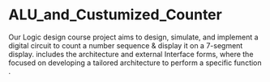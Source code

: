 # ALU_and_Custumized_Counter
Our Logic design course project aims to design, simulate, and implement a digital circuit to count a number sequence &amp; display it on a 7-segment display. includes the architecture and external Interface forms, where the focused on developing a tailored architecture to perform a specific function .
